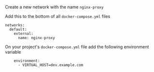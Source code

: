 Create a new network with the name `nginx-proxy`

Add this to the bottom of all `docker-compose.yml` files

```
networks:
  default:
    external:
      name: nginx-proxy
```

On your project's `docker-compose.yml` file add the following environment variable
```
    environment:
      - VIRTUAL_HOST=dev.example.com
```